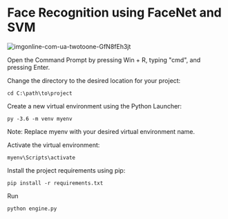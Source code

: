# Face Recognition using FaceNet and SVM

![imgonline-com-ua-twotoone-GfN8fEh3jt](https://github.com/urvilatnekar/Face_Recognition_using_FaceNet_and_SVM/assets/30819058/0a6f1ec4-e9fe-4e9b-8270-f26eb4e365c6)


Open the Command Prompt by pressing Win + R, typing "cmd", and pressing Enter.

Change the directory to the desired location for your project:

`cd C:\path\to\project`

Create a new virtual environment using the Python Launcher:

`py -3.6 -m venv myenv`

Note: Replace myenv with your desired virtual environment name.

Activate the virtual environment:

`myenv\Scripts\activate`

Install the project requirements using pip:

`pip install -r requirements.txt`

Run

`python engine.py`
